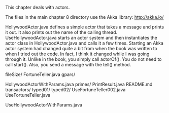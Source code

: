This chapter deals with actors.    

The files in the main chapter 8 directory use the Akka library: http://akka.io/     

HollywoodActor.java defines a simple actor that takes a message and prints it out. It also prints out the name of the calling thread. UseHollywoodActor.java starts an actor system and then instantiates the actor class in HollywoodActor.java and calls it a few times. Starting an Akka actor system had changed quite a bit from when the book was written to when I tried out the code. In fact, I think it changed while I was going through it. Unlike in the book, you simply call actorOf(). You do not need to call start(). Also, you send a message with the tell() method.     



fileSize/
FortuneTeller.java
gpars/

HollywoodActorWithParams.java
primes/
PrintResult.java
README.md
transactors/
typed01/
typed02/
UseFortuneTeller002.java
UseFortuneTeller.java

UseHollywoodActorWithParams.java
